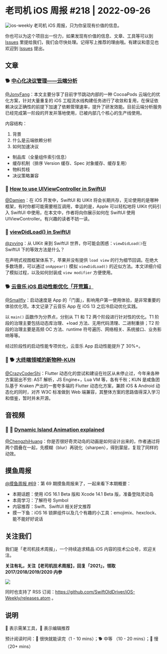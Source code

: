 # 老司机 iOS 周报 #218 | 2022-09-26

![ios-weekly](https://github.com/SwiftOldDriver/iOS-Weekly/blob/master/assets/ios-weekly.png?raw=true)
老司机 iOS 周报，只为你呈现有价值的信息。

你也可以为这个项目出一份力，如果发现有价值的信息、文章、工具等可以到 [Issues](https://github.com/SwiftOldDriver/iOS-Weekly/issues) 里提给我们，我们会尽快处理。记得写上推荐的理由哦。有建议和意见也欢迎到 [Issues](https://github.com/SwiftOldDriver/iOS-Weekly/issues) 提出。

## 文章

### 🐕 [中心化决议管理——云端分析](https://mp.weixin.qq.com/s/BcX73VpSBxAgjOwoKaEoEw)

[@JonyFang](https://github.com/JonyFang)：本文主要分享了目前字节跳动内部的一种 CocoaPods 云端化的优化方案，针对大量重复的 iOS 工程流水线构建任务进行了收敛和复用，在保证依赖决议正确性的前提下加速了依赖管理速率，提升了研发效能。目前云端分析服务已经完成第一阶段的开发并落地使用，已被内部几个核心的生产线使用。

内容结构：

1. 背景
2. 什么是云端依赖分析
3. 如何加速决议
 - 制品库（全量组件索引信息）
 - 缓存机制（排序 Version 缓存、Spec 对象缓存、缓存复用）
 - 物料剪枝
 - 决议策略兼容

### 🐎 [How to use UIViewController in SwiftUI](https://sarunw.com/posts/uiviewcontroller-in-swiftui/)

[@Damien](https://github.com/ZengyiMa)：在 iOS 开发中，SwiftUI 和 UIKit 将会长期共存，无论使用的是哪种框架，有时你都可能需要相互调用，幸运的是，Apple 可以轻松地将 UIKit 代码引入 SwiftUI 中使用，在本文中，作者将向你展示如何在 SwiftUI 使用 UIViewController。有兴趣的读者不妨一读。

### 🐎 [viewDidLoad() in SwiftUI](https://sarunw.com/posts/swiftui-viewdidload/)

[@zvving](https://github.com/zvving)：从 UIKit 来到 SwiftUI 世界，你可能会困惑：`viewDidLoad()`在 SwiftUI 下的等效方法是什么？

在声明式视图框架体系下，苹果并没有提供 `load view` 的行为细节回调。在绝大多数场景，可以通过 `onAppear()` 模拟 `viewDidLoad()` 的近似方法。本文详细介绍了模拟过程，以及如何封装成 `view modifier` 方便使用。

### 🐕 [云音乐 iOS 启动性能优化「开荒篇」](https://mp.weixin.qq.com/s/XVd9QNvXgJx_9K3XHAcaSA)

[@Smallfly](https://github.com/iostalks)：启动速度是 App 的「门面」，影响用户第一使用体验，是非常重要的体验优化项。本文记录了云音乐 App 在 iOS 13 之后冷启动优化实践。

以 `main()` 函数作为分界点，分别从 T1 和 T2 两个阶段进行针对性的优化。T1 阶段的治理主要包括动态库治理、+load 方法、无用代码清理、二进制重排；T2 阶段的治理主要是高频 OC 方法、runtime 符号遍历、网络相关、系统接口、业务影响等等。

经过阶段性的启动性能专项优化，云音乐 App 启动性能提升了 30%+。

### 🌟 🐕 [大终端领域的新物种-KUN](https://mp.weixin.qq.com/s/tDDI9Wn5eUTOJKHxYL27xg)

[@CrazyCoderShi](https://github.com/CrazyCoderShi)：Flutter 动态化的尝试和建设在社区从未停止过，今年来各种方案层出不穷: AST 解析，JS Engine+，Lua VM 等，各有千秋；KUN 是咸鱼团队基于 Kraken 产出的一套夸多端的 Flutter 动态化方案，兼顾 iOS & Android 动态化的同时，对齐 W3C 标准做到 Web 端兼容，其整体方案的思路值得深入学习和借鉴，暂时并未开源。

## 音视频

### 🐎 🚧 [Dynamic Island Animation explained](https://twitter.com/BradEllis/status/1570892167807377409?s=20&t=T38Q6Acu_TAqOGhWbmQE0A)

[@ChengzhiHuang](https://github.com/ChengzhiHuang)：你是否很好奇灵动岛的动画是如何设计出来的，作者通过将两个圆叠在一起，先模糊（blur）再锐化（sharpen），得到蒙层，复现了同样的动效。

## 摸鱼周报

[@摸鱼周报 #69](https://mp.weixin.qq.com/s/Miy8xsHYHHSXsl5NtxswQA)：第 69 期摸鱼周报来了，一起来看下本期概要：

- 本期话题：使用 iOS 16.1 Beta 版和 Xcode 14.1 Beta 版，准备登陆灵动岛
- 本周学习：了解符号 Symbol
- 内容推荐：Swift、SwiftUI 相关好文推荐
- 摸一下鱼：iOS 16 锁屏组件以及几个有趣的小工具：emojimix、hexclock、能不能好好说话

## 关注我们

我们是「老司机技术周报」，一个持续追求精品 iOS 内容的技术公众号，欢迎关注。

**关注有礼，关注【老司机技术周报】，回复「2021」，领取 2017/2018/2019/2020 内参**

![](https://github.com/SwiftOldDriver/iOS-Weekly/blob/master/assets/qrcode_for_wechat.jpg?raw=true)

同时也支持了 RSS 订阅：<https://github.com/SwiftOldDriver/iOS-Weekly/releases.atom> 。

## 说明

🚧 表示需某工具，🌟 表示编辑推荐

预计阅读时间：🐎 很快就能读完（1 - 10 mins）；🐕 中等 （10 - 20 mins）；🐢 慢（20+ mins）
